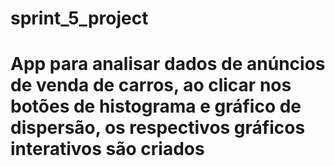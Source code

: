# sprint_5_project
# App para analisar dados de anúncios de venda de carros, ao clicar nos botões de histograma e gráfico de dispersão, os respectivos gráficos interativos são criados
